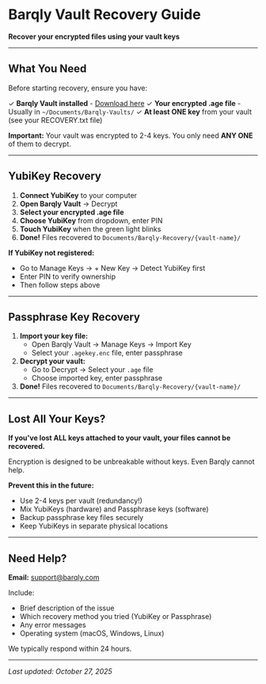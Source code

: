 # Barqly Vault Recovery Guide

**Recover your encrypted files using your vault keys**

---

## What You Need

Before starting recovery, ensure you have:

✓ **Barqly Vault installed** - [Download here](https://barqly.com/vault)
✓ **Your encrypted .age file** - Usually in `~/Documents/Barqly-Vaults/`
✓ **At least ONE key** from your vault (see your RECOVERY.txt file)

**Important:** Your vault was encrypted to 2-4 keys. You only need **ANY ONE** of them to decrypt.

---

## YubiKey Recovery

1. **Connect YubiKey** to your computer
2. **Open Barqly Vault** → Decrypt
3. **Select your encrypted .age file**
4. **Choose YubiKey** from dropdown, enter PIN
5. **Touch YubiKey** when the green light blinks
6. **Done!** Files recovered to `Documents/Barqly-Recovery/{vault-name}/`

**If YubiKey not registered:**
- Go to Manage Keys → + New Key → Detect YubiKey first
- Enter PIN to verify ownership
- Then follow steps above

---

## Passphrase Key Recovery

1. **Import your key file:**
   - Open Barqly Vault → Manage Keys → Import Key
   - Select your `.agekey.enc` file, enter passphrase
2. **Decrypt your vault:**
   - Go to Decrypt → Select your `.age` file
   - Choose imported key, enter passphrase
3. **Done!** Files recovered to `Documents/Barqly-Recovery/{vault-name}/`

---

## Lost All Your Keys?

**If you've lost ALL keys attached to your vault, your files cannot be recovered.**

Encryption is designed to be unbreakable without keys. Even Barqly cannot help.

**Prevent this in the future:**
- Use 2-4 keys per vault (redundancy!)
- Mix YubiKeys (hardware) and Passphrase keys (software)
- Backup passphrase key files securely
- Keep YubiKeys in separate physical locations

---

## Need Help?

**Email:** support@barqly.com

Include:
- Brief description of the issue
- Which recovery method you tried (YubiKey or Passphrase)
- Any error messages
- Operating system (macOS, Windows, Linux)

We typically respond within 24 hours.

---

_Last updated: October 27, 2025_
